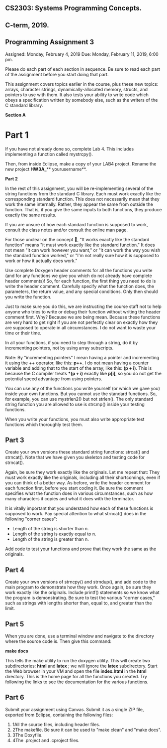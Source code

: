 ## CS2303: Systems Programming Concepts.
## C-term, 2019.
## Programming Assignment 3
Assigned: Monday, February 4, 2019
Due: Monday, February 11, 2019, 6:00 pm.

Please do each part of each section in sequence. Be sure to read each part of the assignment before you start doing that part.

This assignment covers topics earlier in the course, plus these new topics: arrays, character strings, dynamically-allocated memory, structs, and pointers to use with them. It also tests your ability to write code which obeys a specification written by somebody else, such as the writers of the C standard library.

**Section A**

# **Part 1**

If you have not already done so, complete Lab 4. This includes implementing a function called mystrcpy().

Then, from inside Eclipse, make a copy of your LAB4 project. Rename the new project **HW3A\_**** yourusername**.

**Part 2**

In the rest of this assignment, you will be re-implementing several of the string functions from the standard C library. Each must work exactly like the corresponding standard function. This does not necessarily mean that they work the same internally. Rather, they appear the same from outside the function. That is, if you give the same inputs to both functions, they produce exactly the same results.

If you are unsure of how each standard function is supposed to work, consult the class notes and/or consult the online man page.

For those unclear on the concept , &quot;It works exactly like the standard function&quot; means &quot;it must work exactly like the standard function.&quot; It does not mean &quot;it can work however you want,&quot; or &quot;it can work the way you wish the standard function worked,&quot; or &quot;I&#39;m not really sure how it is supposed to work or how it actually does work.&quot;

Use complete Doxygen header comments for all the functions you write (and for any functions we give you which do not already have complete header comments)! So, for each function, the first thing you need to do is write the header comment. Carefully specify what the function does, the parameters, the return value, and any special conditions. Only then should you write the function.

Just to make sure you do this, we are instructing the course staff not to help anyone who tries to write or debug their function without writing the header comment first. Why? Because we are being mean. Because these functions are very hard to get right if you are not perfectly clear on exactly how they are supposed to operate in all circumstances. I do not want to waste your time or their time.

In all your functions, if you need to step through a string, do it by incrementing pointers, not by using array subscripts.

Note: By &quot;incrementing pointers&quot; I mean having a pointer and incrementing it using the ++ operator, like this: **p++**. I do not mean having a counter variable and adding that to the start of the array, like this: **(p + i)**. This is because the C compiler treats **\*(p + i)** exactly like **p[i]**, so you do not get the potential speed advantage from using pointers.

You can use any of the functions you write yourself (or which we gave you) inside your own functions. But you cannot use the standard functions. So, for example, you can use mystrlen2() but not strlen(). The only standard string function you are allowed to use is strcmp() inside your testing functions.

When you write your functions, you must also write appropriate test functions which thoroughly test them.

## **Part 3**

Create your own versions these standard string functions: strcat() and strncat(). Note that we have given you skeleton and testing code for strncat().

Again, be sure they work exactly like the originals. Let me repeat that: They must work exactly like the originals, including all their shortcomings, even if you can think of a better way. As before, write the header comment for each function first, before you start coding it. Be sure the comment specifies what the function does in various circumstances, such as how many characters it copies and what it does with the terminator.

It is vitally important that you understand how each of these functions is supposed to work. Pay special attention to what strncat() does in the following &quot;corner cases&quot;:

- Length of the string is shorter than n.
- Length of the string is exactly equal to n.
- Length of the string is greater than n.

Add code to test your functions and prove that they work the same as the originals.

## **Part 4**

Create your own versions of strncpy() and strndup(), and add code to the main program to demonstrate how they work. Once again, be sure they work exactly like the originals. Include printf() statements so we know what the program is demonstrating. Be sure to test the various &quot;corner cases,&quot; such as strings with lengths shorter than, equal to, and greater than the limit.

## **Part 5**

When you are done, use a terminal window and navigate to the directory where the source code is. Then give this command:

**make docs**

This tells the make utility to run the doxygen utility. This will create two subdirectories: **html** and **latex** ; we will ignore the **latex** subdirectory. Start the Web browser in your VM and open the file **index.html** in the **html** directory. This is the home page for all the functions you created. Try following the links to see the documentation for the various functions.

## **Part 6**

Submit your assignment using Canvas. Submit it as a single ZIP file, exported from Eclipse, containing the following files:

1. 1All the source files, including header files.
2. 2The makefile. Be sure it can be used to &quot;make clean&quot; and &quot;make docs&quot;.
3. 3The Doxyfile.
4. 4The .project and .cproject files.
